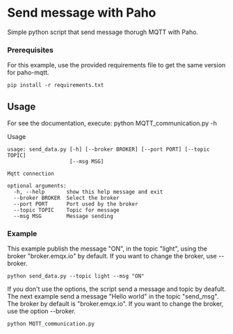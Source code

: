 # Send message with Paho
Simple python script that send message thorugh MQTT with Paho.


### Prerequisites 
For this example, use the provided requirements file to get the same version for paho-mqtt.

```
pip install -r requirements.txt
```

## Usage
For see the documentation, execute: python MQTT_communication.py -h

Usage 

```
usage: send_data.py [-h] [--broker BROKER] [--port PORT] [--topic TOPIC]
                    [--msg MSG]

Mqtt connection

optional arguments:
  -h, --help       show this help message and exit
  --broker BROKER  Select the broker
  --port PORT      Port used by the broker
  --topic TOPIC    Topic for message
  --msg MSG        Message sending

```

### Example 
This example publish the message "ON", in the topic "light", using the broker "broker.emqx.io" by default. If you want to change the broker, use --broker.

```
python send_data.py --topic light --msg "ON"
```

If you don't use the options, the script send a message and topic by deafult. The next example send a message "Hello world" in the topic "send_msg". The broker by default is "broker.emqx.io". If you want to change the broker, use the option --broker.

```
python MQTT_communication.py
```


